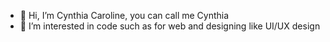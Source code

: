 - 👋 Hi, I’m Cynthia Caroline, you can call me Cynthia
- 👀 I’m interested in code such as for web and designing like UI/UX design

<!---
cynthiacc512/cynthiacc512 is a ✨ special ✨ repository because its `README.md` (this file) appears on your GitHub profile.
You can click the Preview link to take a look at your changes.
--->
